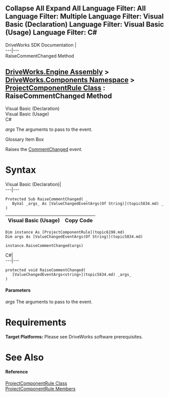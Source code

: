Collapse All Expand All Language Filter: All  Language Filter: Multiple  Language Filter: Visual Basic (Declaration) Language Filter: Visual Basic (Usage) Language Filter: C#  
---  
DriveWorks SDK Documentation  |   
---|---  
RaiseCommentChanged Method   
  
[DriveWorks.Engine Assembly](topic2156.md) > [DriveWorks.Components Namespace](topic6089.md) > [ProjectComponentRule Class](topic6198.md) : RaiseCommentChanged Method  
---  
  
Visual Basic (Declaration)    
Visual Basic (Usage)    
C# 

_args_
    The arguments to pass to the event.

Glossary Item Box

Raises the [CommentChanged](topic6214.md) event. 

# Syntax

Visual Basic (Declaration)|   
---|---  
      
    
    Protected Sub RaiseCommentChanged( _
       ByVal _args_ As [ValueChangedEventArgs(Of String)](topic5834.md) _
    )   
  
Visual Basic (Usage)| Copy Code  
---|---  
      
    
    Dim instance As [ProjectComponentRule](topic6198.md)
    Dim args As [ValueChangedEventArgs(Of String)](topic5834.md)
     
    instance.RaiseCommentChanged(args)  
  
C#|   
---|---  
      
    
    protected void RaiseCommentChanged( 
       [ValueChangedEventArgs<string>](topic5834.md) _args_
    )  
  
#### Parameters

 _args_
    The arguments to pass to the event.

# Requirements

**Target Platforms:** Please see DriveWorks software prerequisites.

# See Also

#### Reference

[ProjectComponentRule Class](topic6198.md)   
[ProjectComponentRule Members](topic6199.md)


